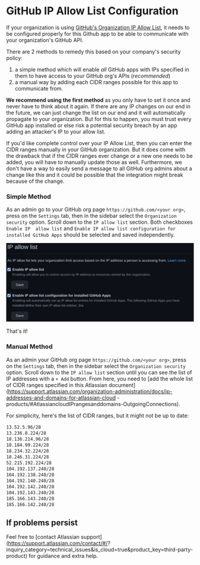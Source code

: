 # GitHub IP Allow List Configuration

If your organization is using [GitHub's Organization IP Allow List](https://docs.github.com/en/organizations/keeping-your-organization-secure/managing-allowed-ip-addresses-for-your-organization), it needs to be configured properly for this Github app to be able to communicate with your organization's GitHub API.

There are 2 methods to remedy this based on your company's security policy:

1. a simple method which will enable _all_ GitHub apps with IPs specified in them to have access to your GitHub org's
   APIs (_recommended_)
2. a manual way by adding each CIDR ranges possible for this app to communicate from.

**We recommend using the first method** as you only have to set it once and never have to think about it again. If there are
any IP changes on our end in the future, we can just change the list on our end and it will automatically propagate to
your organization. But for this to happen, you must trust every GitHub app installed or else risk a potential security
breach by an app adding an attacker's IP to your allow list.

If you'd like complete control over your IP Allow List, then you can enter the CIDR ranges manually in your GitHub 
organization.  But it does come with the drawback that if the CIDR ranges ever change or a new one needs to be added,
you will have to manually update those as well.  Furthermore, we don't have a way to easily send a message 
to all GitHub org admins about a change like this and it could be possible that the integration might break because 
of the change.

### Simple Method

As an admin go to your GitHub org page `https://github.com/<your org>`, press on the `Settings` tab, then in the 
sidebar select the `Organization security` option.  Scroll down to the `IP allow list` section.  Both checkboxes `Enable IP 
allow list` and `Enable IP allow list configuration for installed GitHub Apps` should be selected and saved independently.

![](images/github-ip-allowlist.png)

That's it!

### Manual Method

As an admin your GitHub org page `https://github.com/<your org>`, press on the `Settings` tab, then in the sidebar
select the `Organization security` option.  Scroll down to the `IP allow list` section until you can see the list of 
IP addresses with a `+ Add` button.  From here, you need to [add the whole list of CIDR ranges specified in this 
Atlassian 
document](https://support.atlassian.com/organization-administration/docs/ip-addresses-and-domains-for-atlassian-cloud
-products/#AtlassiancloudIPrangesanddomains-OutgoingConnections).

For simplicity, here's the list of CIDR ranges, but it might not be up to date:

```
13.52.5.96/28
13.236.8.224/28
18.136.214.96/28
18.184.99.224/28
18.234.32.224/28
18.246.31.224/28
52.215.192.224/28
104.192.137.240/28
104.192.138.240/28
104.192.140.240/28
104.192.142.240/28
104.192.143.240/28
185.166.143.240/28
185.166.142.240/28
```

## If problems persist

Feel free to [contact Atlassian support](https://support.atlassian.com/contact/#/?
inquiry_category=technical_issues&is_cloud=true&product_key=third-party-product) for guidance and extra help.